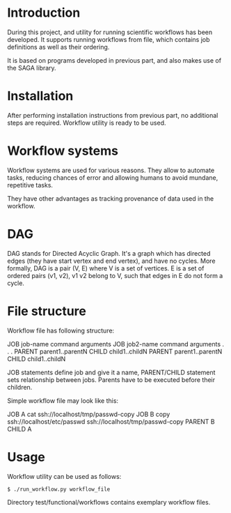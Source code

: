 # Introduction

During this project, and utility for running scientific workflows has been developed.
It supports running workflows from file, which contains job definitions as well
as their ordering.

It is based on programs developed in previous part, and also makes use of the SAGA
library.

# Installation

After performing installation instructions from previous part, no additional steps are required.
Workflow utility is ready to be used.

# Workflow systems

Workflow systems are used for various reasons. They allow to automate tasks, reducing chances of error
and allowing humans to avoid mundane, repetitive tasks.

They have other advantages as tracking provenance of data used in the workflow.

# DAG

DAG stands for Directed Acyclic Graph. It's a graph which has directed edges (they have start vertex and end vertex),
and have no cycles. More formally, DAG is a pair (V, E) where V is a set of vertices. E is a set of ordered pairs (v1, v2), v1 v2
belong to V, such that edges in E do not form a cycle.

# File structure

Workflow file has following structure:

JOB job-name command arguments
JOB job2-name command arguments
.
.
.
PARENT parent1..parentN CHILD child1..childN
PARENT parent1..parentN CHILD child1..childN


JOB statements define job and give it a name, PARENT/CHILD statement sets relationship between jobs.
Parents have to be executed before their children.

Simple workflow file may look like this:

JOB A cat ssh://localhost/tmp/passwd-copy
JOB B copy ssh://localhost/etc/passwd ssh://localhost/tmp/passwd-copy
PARENT B CHILD A

# Usage

Workflow utility can be used as follows:

	$ ./run_workflow.py workflow_file

Directory test/functional/workflows contains exemplary workflow files.
